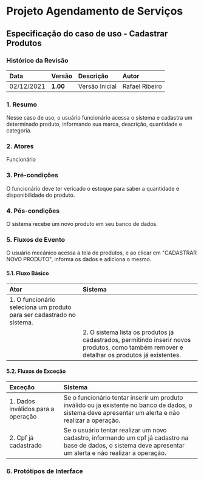 # Projeto Agendamento de Serviços

## Especificação do caso de uso - Cadastrar Produtos 

### Histórico da Revisão 

|  Data  | Versão | Descrição | Autor |
|:-------|:-------|:----------|:------|
| 02/12/2021 | **1.00** | Versão Inicial  | Rafael Ribeiro |

### 1. Resumo 

Nesse caso de uso, o usuário funcionário acessa o sistema e cadastra um determinado produto, informando sua marca, descrição, quantidade e categoria.

### 2. Atores 

Funcionário

### 3. Pré-condições

O funcionário deve ter vericado o estoque para saber a quantidade e disponibilidade do produto.

### 4. Pós-condições

O sistema recebe um novo produto em seu banco de dados.

### 5. Fluxos de Evento

O usuário mecânico acessa a tela de produtos, e ao clicar em "CADASTRAR NOVO PRODUTO", informa os dados e adiciona o mesmo.

#### 5.1. Fluxo Básico

| Ator   | Sistema |
|:-------|:--------|
| 1. O funcionário seleciona um produto para ser cadastrado no sistema. ||
|| 2. O sistema lista os produtos já cadastrados, permitindo inserir novos produtos, como também remover e detalhar os produtos já existentes. |

#### 5.2. Fluxos de Exceção

| Exceção | Sistema |
|:--------|:--------|
| 1. Dados inválidos para a operação | Se o funcionário tentar inserir um produto inválido ou ja existente no banco de dados, o sistema deve apresentar um alerta e não realizar a operação. |
| 2. Cpf já cadastrado | Se o usuário tentar realizar um novo cadastro, informando um cpf já cadastro na base de dados, o sistema deve apresentar um alerta e não realizar a operação. |


### 6. Protótipos de Interface

